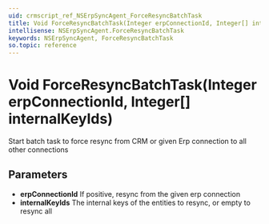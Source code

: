 ```yaml
---
uid: crmscript_ref_NSErpSyncAgent_ForceResyncBatchTask
title: Void ForceResyncBatchTask(Integer erpConnectionId, Integer[] internalKeyIds)
intellisense: NSErpSyncAgent.ForceResyncBatchTask
keywords: NSErpSyncAgent, ForceResyncBatchTask
so.topic: reference
---
```


# Void ForceResyncBatchTask(Integer erpConnectionId, Integer[] internalKeyIds)

Start batch task to force resync from CRM or given Erp connection to all other connections

## Parameters

* **erpConnectionId** If positive, resync from the given erp connection
* **internalKeyIds** The internal keys of the entities to resync, or empty to resync all
